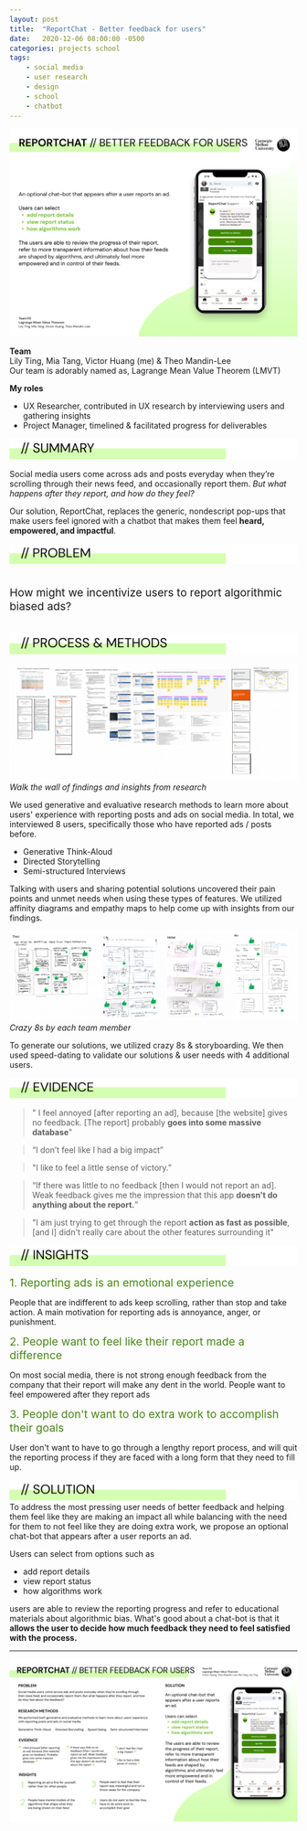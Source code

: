 ```yaml
---
layout: post
title:  "ReportChat - Better feedback for users"
date:   2020-12-06 08:00:00 -0500
categories: projects school
tags:
    - social media
    - user research
    - design
    - school
    - chatbot
---
```


![Reportchat](/assets/images/report-chat-solution.jpg)


**Team**  
Lily Ting, Mia Tang, Victor Huang (me) & Theo Mandin-Lee  
Our team is adorably named as, Lagrange Mean Value Theorem (LMVT)

**My roles**  
- UX Researcher, contributed in UX research by interviewing users and gathering insights
- Project Manager, timelined & facilitated progress for deliverables

![Problem](/assets/images/summary.svg)

Social media users come across ads and posts everyday when they’re scrolling through their
news feed, and occasionally report them. *But what happens after they report, and how do they
feel?*

Our solution, ReportChat, replaces the generic, nondescript pop-ups that make users feel
ignored with a chatbot that makes them feel **heard, empowered, and impactful**.

![Problem](/assets/images/problem3.svg)
<p style="font-size:1.2rem !important; padding-top:1rem;padding-bottom:1rem;">
How might we incentivize users to report algorithmic biased ads?
</p>

![Process & Methods](/assets/images/process-methods.svg)

![Process Walk The Wall](/assets/images/process-walk-the-wall.png)
*Walk the wall of findings and insights from research*

We used generative and evaluative research methods to learn more about users' experience with reporting posts and ads on social media. In total, we interviewed 8 users, specifically those who have reported ads / posts before.
- Generative Think-Aloud
- Directed Storytelling
- Semi-structured Interviews

Talking with users and sharing potential solutions uncovered their pain points and unmet needs when using these types of features. We utilized affinity diagrams and empathy maps to help come up with insights from our findings.

![Crazy 8s](/assets/images/crazy8s.png)
*Crazy 8s by each team member*

To generate our solutions, we utilized crazy 8s & storyboarding. We then used speed-dating to validate our solutions & user needs with 4 additional users.


![Evidence](/assets/images/evidence.svg)

>" I feel annoyed [after reporting an ad], because [the website] gives no feedback. [The report] probably **goes into some massive database**"

> “I don’t feel like I had
> a big impact”

> "I like to feel a little sense of victory.”

>“If there was little to no feedback [then I would not report an ad]. Weak feedback
> gives me the impression that this app **doesn’t do anything about the report.**”

> "I am just trying to get through the report **action as fast as possible**, [and I] didn't really care about the other features surrounding it"


![Insights](/assets/images/insights.svg)

<span style="color:#488417;font-size:1.2rem;">1. Reporting ads is an emotional experience </span>  

People that are indifferent to ads keep scrolling, rather than stop and take action. A main motivation for reporting ads is annoyance, anger, or punishment.

<span style="color:#488417;font-size:1.2rem">2. People want to feel like their report made a difference </span>

On most social media, there is not strong enough feedback from the company that their report will make any dent in the world. People want to feel empowered after they report ads

<span style="color:#488417;font-size:1.2rem"> 3. People don't want to do extra work to accomplish their goals </span>

User don't want to have to go through a lengthy report process, and will quit the reporting process if they are faced with a long form that they need to fill up.

![Solution](/assets/images/solution.svg)
To address the most pressing user needs of better feedback and helping them feel like they are making an impact all while balancing with the need for them to not feel like they are doing extra work, we propose an optional chat-bot that appears after a user reports an ad. 

Users can select from options such as 
- add report details
- view report status
- how algorithms work

users are able to review the reporting progress and refer to educational materials about algorithmic bias. What's good about a chat-bot is that it **allows the user to decide how much feedback they need to feel satisfied with the process.**

<hr/>

![Poster](/assets/images/Final_Poster_v2.jpg)



